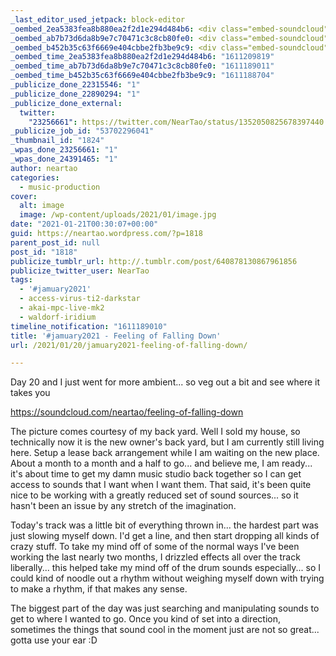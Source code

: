 ```yaml
---
_last_editor_used_jetpack: block-editor
_oembed_2ea5383fea8b880ea2f2d1e294d484b6: <div class="embed-soundcloud"><iframe title="Feeling Of Falling Down by NearTao" width="500" height="400" scrolling="no" frameborder="no" src="https://w.soundcloud.com/player/?visual=true&url=https%3A%2F%2Fapi.soundcloud.com%2Ftracks%2F969579925&show_artwork=true&maxwidth=500&maxheight=750&dnt=1"></iframe></div>
_oembed_ab7b73d6da8b9e7c70471c3c8cb80fe0: <div class="embed-soundcloud"><iframe title="Feeling Of Falling Down by NearTao" width="584" height="400" scrolling="no" frameborder="no" src="https://w.soundcloud.com/player/?visual=true&url=https%3A%2F%2Fapi.soundcloud.com%2Ftracks%2F969579925&show_artwork=true&maxwidth=584&maxheight=876&dnt=1"></iframe></div>
_oembed_b452b35c63f6669e404cbbe2fb3be9c9: <div class="embed-soundcloud"><iframe title="Feeling Of Falling Down by NearTao" width="750" height="400" scrolling="no" frameborder="no" src="https://w.soundcloud.com/player/?visual=true&url=https%3A%2F%2Fapi.soundcloud.com%2Ftracks%2F969579925&show_artwork=true&maxwidth=750&maxheight=1000&dnt=1"></iframe></div>
_oembed_time_2ea5383fea8b880ea2f2d1e294d484b6: "1611209819"
_oembed_time_ab7b73d6da8b9e7c70471c3c8cb80fe0: "1611189011"
_oembed_time_b452b35c63f6669e404cbbe2fb3be9c9: "1611188704"
_publicize_done_22315546: "1"
_publicize_done_22890294: "1"
_publicize_done_external:
  twitter:
    "23256661": https://twitter.com/NearTao/status/1352050825678397440
_publicize_job_id: "53702296041"
_thumbnail_id: "1824"
_wpas_done_23256661: "1"
_wpas_done_24391465: "1"
author: neartao
categories:
  - music-production
cover:
  alt: image
  image: /wp-content/uploads/2021/01/image.jpg
date: "2021-01-21T00:30:07+00:00"
guid: https://neartao.wordpress.com/?p=1818
parent_post_id: null
post_id: "1818"
publicize_tumblr_url: http://.tumblr.com/post/640878130867961856
publicize_twitter_user: NearTao
tags:
  - '#jamuary2021'
  - access-virus-ti2-darkstar
  - akai-mpc-live-mk2
  - waldorf-iridium
timeline_notification: "1611189010"
title: '#jamuary2021 - Feeling of Falling Down'
url: /2021/01/20/jamuary2021-feeling-of-falling-down/

---
```

Day 20 and I just went for more ambient... so veg out a bit and see where it takes you

https://soundcloud.com/neartao/feeling-of-falling-down

The picture comes courtesy of my back yard. Well I sold my house, so technically now it is the new owner's back yard, but I am currently still living here. Setup a lease back arrangement while I am waiting on the new place. About a month to a month and a half to go... and believe me, I am ready... it's about time to get my damn music studio back together so I can get access to sounds that I want when I want them. That said, it's been quite nice to be working with a greatly reduced set of sound sources... so it hasn't been an issue by any stretch of the imagination.

Today's track was a little bit of everything thrown in... the hardest part was just slowing myself down. I'd get a line, and then start dropping all kinds of crazy stuff. To take my mind off of some of the normal ways I've been working the last nearly two months, I drizzled effects all over the track liberally... this helped take my mind off of the drum sounds especially... so I could kind of noodle out a rhythm without weighing myself down with trying to make a rhythm, if that makes any sense.

The biggest part of the day was just searching and manipulating sounds to get to where I wanted to go. Once you kind of set into a direction, sometimes the things that sound cool in the moment just are not so great... gotta use your ear :D

